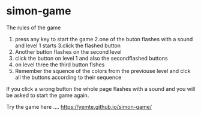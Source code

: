 # simon-game
The rules of the game
1. press any key to start the game
2.one of the buton flashes with a sound and level 1 starts 
3.click the flashed button 
4. Another button flashes on the second level
5. click the button on level 1 and also the secondflashed buttons
6. on level three the third  button flshes
7. Remember the squence of the colors from the previouse level and clck all the buttons according to their sequence

If you click a wrong button the whole page flashes with a sound and you will be asked to start the game again.


Try the game here ....
https://yemte.github.io/simon-game/

